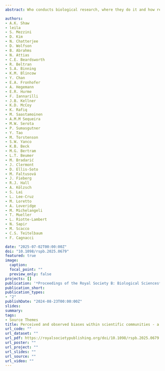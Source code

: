 ```yaml
---
abstract: Who conducts biological research, where they do it and how results are disseminated vary among geographies and identities. Identifying and documenting these forms of bias by research communities is a critical step towards addressing them. We documented perceived and observed biases in movement ecology, a rapidly expanding sub-discipline of biology, which is strongly underpinned by fieldwork and technology use. We surveyed attendees before an international conference to assess a baseline within-discipline perceived bias (uninformed perceived bias). We analysed geographic patterns in Movement Ecology articles, finding discrepancies between the country of the authors’ affiliation and study site location, related to national economics. We analysed race-gender identities of USA biology researchers (the closest to our sub-discipline with data available), finding that they differed from national demographics. Finally, we discussed the quantitatively observed bias at the conference, to assess within-discipline perceived bias informed with observational data (informed perceived bias). Although the survey indicated most conference participants as bias-aware, conversations only covered a subset of biases. We discuss potential causes of bias (parachute-science, fieldwork accessibility), solutions and the need to evaluate mitigatory action effectiveness. Undertaking data-driven analysis of bias within sub-disciplines can help identify specific barriers and move towards the inclusion of a greater diversity of participants in the scientific process.

authors:
- A.K. Shaw
- leila
- S. Mezzini
- D. Kim
- N. Chatterjee
- D. Wolfson
- B. Abrahms
- N. Attias
- C.E. Beardsworth
- R. Beltran
- S.A. Binning
- K.M. Blincow
- Y. Chan
- E.A. Fronhofer
- A. Hegemann
- E.R. Hurme
- F. Iannarilli
- J.B. Kellner
- K.D. McCoy
- K. Rafiq
- M. Saastamoinen
- A.M.M Sequeira
- M.W. Serota
- P. Sumasgutner
- Y. Tao
- M. Torstenson
- S.W. Yanco
- K.B. Beck
- M.G. Bertram
- L.T. Beumer
- M. Bradarić
- J. Clermont
- D. Ellis-Soto
- M. Faltusová
- J. Fieberg
- R.J. Hall
- A. Kölzsch
- S. Lai
- L. Lee-Cruz
- M. Loretto
- A. Loveridge
- M. Michelangeli
- T. Mueller
- L. Riotte-Lambert
- N. Sapir
- M. Scacco
- C.S. Teitelbaum
- F. Cagnacci

date: "2025-07-02T00:00:00Z"
doi: "10.1098/rspb.2025.0679"
featured: true
image:
  caption: 
  focal_point: ""
  preview_only: false
projects: []
publication: '*Proceedings of the Royal Society B: Biological Sciences*'
publication_short:  
publication_types:
- "2"
publishDate: "2024-08-23T00:00:00Z"
slides: 
summary: 
tags:
- Source Themes
title: Perceived and observed biases within scientific communities - a case study in movement ecology
url_code: ""
url_dataset: ""
url_pdf: https://royalsocietypublishing.org/doi/10.1098/rspb.2025.0679
url_poster: ""
url_project: ""
url_slides: ""
url_source: ""
url_video: ""
---
```


